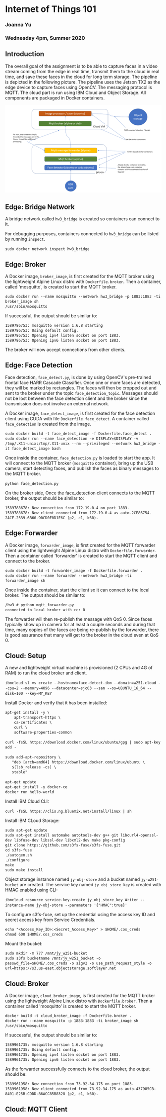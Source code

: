 # Internet of Things 101
### Joanna Yu
### Wednesday 4pm, Summer 2020

## Introduction
The overall goal of the assignment is to be able to capture faces in a video stream coming from the edge in real time, transmit them to the cloud in real time, and save these faces in the cloud for long term storage. The pipeline is depicted in the following picture. The pipeline uses the Jetson TX2 as the edge device to capture faces using OpenCV. The messaging protocol is MQTT. The cloud part is run using IBM Cloud and Object Storage. All components are packaged in Docker containers.

![GitHub Logo](/hw03.png)

## Edge: Bridge Network
A bridge network called `hw3_bridge` is created so containers can connect to it.

For debugging purposes, containers connected to `hw3_bridge` can be listed by running `inspect`.

`sudo docker network inspect hw3_bridge`

## Edge: Broker
A Docker image, `broker_image`, is first created for the MQTT broker using the lightweight Alpine Linux distro with `Dockerfile.broker`. Then a container, called 'mosquitto', is created to start the MQTT broker. 

```
sudo docker run --name mosquitto --network hw3_bridge -p 1883:1883 -ti broker_image sh
/usr/sbin/mosquitto
```

If successful, the output should be similar to:
```
1589786753: mosquitto version 1.6.8 starting
1589786753: Using default config.
1589786753: Opening ipv4 listen socket on port 1883.
1589786753: Opening ipv6 listen socket on port 1883.
```
The broker will now accept connections from other clients. 

## Edge: Face Detection 
Face detection, `face_detect.py`, is done by using OpenCV's pre-trained frontal face HARR Cascade Classifier. Once one or more faces are detected, they will be marked by rectangles. The faces will then be cropped out and sent to the broker under the topic `face_detection_topic`. Messages should not be lost between the face detection client and the broker since the transmission does not involve an external network.  
   
A Docker image, `face_detect_image`, is first created for the face detection client using CUDA with file `Dockerfile.face_detect`. A container called `face_detection` is created from the image.
```
sudo docker build -t face_detect_image -f Dockerfile.face_detect .
sudo docker run --name face_detection -e DISPLAY=$DISPLAY -v /tmp/.X11-unix:/tmp/.X11-unix --rm --privileged --network hw3_bridge -it face_detect_image bash
```
Once inside the container, `face_detection.py` is loaded to start the app. It will connect to the MQTT broker (`mosquitto` container), bring up the USB camera, start detecting faces, and publish the faces as binary messages to the MQTT broker. 

`python face_detection.py`

On the broker side, Once the face_detection client connects to the MQTT broker, the output should be similar to:
```
1589788678: New connection from 172.19.0.4 on port 1883.
1589788678: New client connected from 172.19.0.4 as auto-2CE86754-2ACF-2339-6B60-90CD0F0D1F6C (p2, c1, k60).
```

## Edge: Forwarder
A Docker image, `forwarder_image`, is first created for the MQTT forwarder client using the lightweight Alpine Linux distro with `Dockerfile.forwarder`. Then a container called 'forwarder' is created to start the MQTT client and connect to the broker.
```
sudo docker build -t forwarder_image -f Dockerfile.forwarder .
sudo docker run --name forwarder --network hw3_bridge -ti forwarder_image sh
```
Once inside the container, start the client so it can connect to the local broker. The output should be similar to:
```
/hw3 # python mqtt_forwarder.py 
connected to local broker with rc: 0
```

The forwarder will then re-publish the message with QoS 0. Since faces typically show up in camera for at least a couple seconds and during that time, many copies of the faces are being re-publish by the forwarder, there is good assurance that many  will get to the broker in the cloud even at QoS 0.

## Cloud: Setup

A new and lightweight virtual machine is provisioned (2 CPUs and 4G of RAM) to run the cloud broker and client.

`ibmcloud sl vs create --hostname=face-detect-ibm --domain=w251.cloud --cpu=2 --memory=4096 --datacenter=sjc03 --san --os=UBUNTU_16_64 --disk=100 --key=MY_KEY`

Install Docker and verify that it has been installed:
```
apt-get install -y \
    apt-transport-https \
    ca-certificates \
    curl \
    software-properties-common
	
curl -fsSL https://download.docker.com/linux/ubuntu/gpg | sudo apt-key add -

sudo add-apt-repository \
   "deb [arch=amd64] https://download.docker.com/linux/ubuntu \
   $(lsb_release -cs) \
   stable"

apt-get update
apt-get install -y docker-ce
docker run hello-world
```
Install IBM Cloud CLI:

`curl -fsSL https://clis.ng.bluemix.net/install/linux | sh`

Install IBM CLoud Storage:
```
sudo apt-get update
sudo apt-get install automake autotools-dev g++ git libcurl4-openssl-dev libfuse-dev libssl-dev libxml2-dev make pkg-config
git clone https://github.com/s3fs-fuse/s3fs-fuse.git
cd s3fs-fuse
./autogen.sh
./configure
make
sudo make install
```

Object storage instance named `jy-obj-store` and a bucket named `jy-w251-bucket` are created. The service key named `jy_obj_store_key` is created with HMAC enabled using CLI:

`ibmcloud resource service-key-create jy_obj_store_key Writer --instance-name jy-obj-store --parameters '{"HMAC":true}'`

To configure s3fs-fuse, set up the credential using the access key ID and secret access key from Service Credentials.
```
echo "<Access_Key_ID>:<Secret_Access_Key>" > $HOME/.cos_creds
chmod 600 $HOME/.cos_creds
```

Mount the bucket:
```
sudo mkdir -m 777 /mnt/jy_w251-bucket
sudo s3fs bucketname /mnt/jy_w251_bucket -o passwd_file=$HOME/.cos_creds -o sigv2 -o use_path_request_style -o url=https://s3.us-east.objectstorage.softlayer.net
```
## Cloud: Broker
A Docker image, `cloud_broker_image`, is first created for the MQTT broker using the lightweight Alpine Linux distro with `Dockerfile.broker`. Then a container called 'mosquitto' is created to start the MQTT broker.
```
docker build -t cloud_broker_image -f Dockerfile.broker .
docker run --name mosquitto -p 1883:1883 -ti broker_image sh
/usr/sbin/mosquitto
```
If successful, the output should be similar to:
```
1589961735: mosquitto version 1.6.8 starting
1589961735: Using default config.
1589961735: Opening ipv4 listen socket on port 1883.
1589961735: Opening ipv6 listen socket on port 1883.
```

As the forwarder successfully connects to the cloud broker, the output should be:
```
1589961958: New connection from 73.92.34.175 on port 1883.
1589961958: New client connected from 73.92.34.175 as auto-437985CB-8401-E25B-CDDD-86ACC85B8328 (p2, c1, k60).
```

## Cloud: MQTT Client


